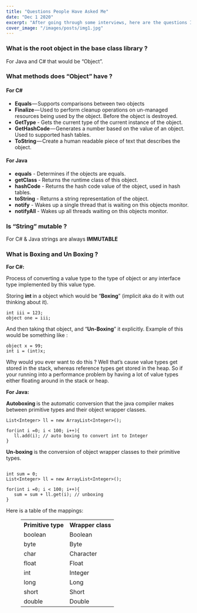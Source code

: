```yaml
---
title: "Questions People Have Asked Me"
date: "Dec 1 2020"
excerpt: "After going through some interviews, here are the questions I got"
cover_image: "/images/posts/img1.jpg"
---
```

<!-- wp:heading {"level":3} -->
<h3>What is the root object in the base class library ?</h3>
<!-- /wp:heading -->

<!-- wp:paragraph -->
<p>For Java and C# that would be “Object”.</p>
<!-- /wp:paragraph -->

<!-- wp:heading {"level":3} -->
<h3>What methods does “Object” have ?</h3>
<!-- /wp:heading -->

<!-- wp:heading {"level":4} -->
<h4>For C#</h4>
<!-- /wp:heading -->

<!-- wp:list -->
<ul><li><strong>Equals </strong>— Supports comparisons between two objects</li><li><strong>Finalize </strong>— Used to perform cleanup operations on un-managed resources being used by the object. Before the object is destroyed.</li><li><strong>GetType </strong>- Gets the current type of the current instance of the object.</li><li><strong>GetHashCode</strong> — Generates a number based on the value of an object. Used to supported hash tables.</li><li><strong>ToString</strong> — Create a human readable piece of text that describes the object.</li></ul>
<!-- /wp:list -->

<!-- wp:heading {"level":4} -->
<h4>For Java</h4>
<!-- /wp:heading -->

<!-- wp:list -->
<ul><li><strong>equals</strong> - Determines if the objects are equals.</li><li><strong>getClass </strong>- Returns the runtime class of this object.</li><li><strong>hashCode</strong> - Returns the hash code value of the object, used in hash tables.</li><li><strong>toString</strong> - Returns a string representation of the object.</li><li><strong>notify</strong> - Wakes up a single thread that is waiting on this objects monitor.</li><li><strong>notifyAll </strong>- Wakes up all threads waiting on this objects monitor.</li></ul>
<!-- /wp:list -->

<!-- wp:heading {"level":3} -->
<h3>Is “String” mutable ?</h3>
<!-- /wp:heading -->

<!-- wp:paragraph -->
<p>For C# &amp; Java strings are always <strong>IMMUTABLE</strong></p>
<!-- /wp:paragraph -->

<!-- wp:heading {"level":3} -->
<h3>What is Boxing and Un Boxing ?</h3>
<!-- /wp:heading -->

<!-- wp:paragraph -->
<p><strong>For C#:</strong></p>
<!-- /wp:paragraph -->

<!-- wp:paragraph -->
<p>Process of converting a value type to the type of object or any interface type implemented by this value type. </p>
<!-- /wp:paragraph -->

<!-- wp:paragraph -->
<p>Storing <strong>int </strong>in a object which would be “<strong>Boxing</strong>” (implicit aka do it with out thinking about it). </p>
<!-- /wp:paragraph -->

<!-- wp:code -->
<pre class="wp-block-code"><code>int iii = 123;
object one = iii;</code></pre>
<!-- /wp:code -->

<!-- wp:paragraph -->
<p>And then taking that object, and “<strong>Un-Boxing</strong>” it explicitly. Example of this would be something like :</p>
<!-- /wp:paragraph -->

<!-- wp:code -->
<pre class="wp-block-code"><code>object x = 99;
int i = (int)x; 
</code></pre>
<!-- /wp:code -->

<!-- wp:paragraph -->
<p>Why would you ever want to do this ? Well that’s cause value types get stored in the stack, whereas reference types get stored in the heap. So if your running into a performance problem by having a lot of value types either floating around in the stack or heap.</p>
<!-- /wp:paragraph -->

<!-- wp:paragraph -->
<p><strong>For Java:</strong></p>
<!-- /wp:paragraph -->

<!-- wp:paragraph -->
<p><strong>Autoboxing </strong>is the automatic conversion that the java compiler makes between primitive types and their object wrapper classes. </p>
<!-- /wp:paragraph -->

<!-- wp:code -->
<pre class="wp-block-code"><code>List&lt;Integer> ll = new ArrayList&lt;Integer>();

for(int i =0; i &lt; 100; i++){
   ll.add(i); // auto boxing to convert int to Integer
}</code></pre>
<!-- /wp:code -->

<!-- wp:paragraph -->
<p><strong>Un-boxing </strong> is the conversion of object wrapper classes to their  primitive types.</p>
<!-- /wp:paragraph -->

<!-- wp:code -->
<pre class="wp-block-code"><code>
int sum = 0;
List&lt;Integer> ll = new ArrayList&lt;Integer>();

for(int i =0; i &lt; 100; i++){
   sum = sum + ll.get(i); // unboxing
}
</code></pre>
<!-- /wp:code -->

<!-- wp:paragraph -->
<p>Here is a table of the mappings:</p>
<!-- /wp:paragraph -->

<!-- wp:table -->
<figure class="wp-block-table"><table><tbody><tr><th>Primitive type</th><th>Wrapper class</th></tr><tr><td>boolean</td><td>Boolean</td></tr><tr><td>byte</td><td>Byte</td></tr><tr><td>char</td><td>Character</td></tr><tr><td>float</td><td>Float</td></tr><tr><td>int</td><td>Integer</td></tr><tr><td>long</td><td>Long</td></tr><tr><td>short</td><td>Short</td></tr><tr><td>double</td><td>Double</td></tr></tbody></table></figure>
<!-- /wp:table -->
